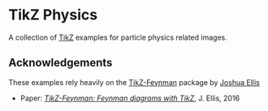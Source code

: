 # TikZ Physics

A collection of [TikZ](https://en.wikipedia.org/wiki/PGF/TikZ) examples for particle physics related images.

## Acknowledgements

These examples rely heavily on the [TikZ-Feynman](https://github.com/JP-Ellis/tikz-feynman/) package by [Joshua Ellis](https://jpellis.me/)
- Paper: [_TikZ-Feynman: Feynman diagrams with TikZ_](https://inspirehep.net/record/1416480), J. Ellis, 2016
